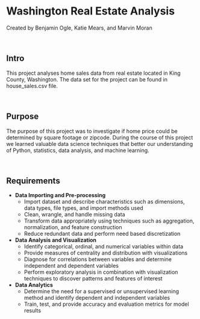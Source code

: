 <h1>Washington Real Estate Analysis</h1>

<p>Created by Benjamin Ogle, Katie Mears, and Marvin Moran </p><br>


<h2>Intro</h2>

<p>This project analyses home sales data from real estate located in King County, Washington. The data set for the project can be found in house_sales.csv file.</p><br>


<h2>Purpose</h2>

<p>The purpose of this project was to investigate if home price could be determined by square footage or zipcode. During the course of this project we learned valuable data science techniques that better our understanding of Python, statistics, data analysis, and machine learning.</p><br>


<h2>Requirements</h2>

- <b>Data Importing and Pre-processing</b>
  - Import dataset and describe characteristics such as dimensions, data types, file types, and import methods used
  - Clean, wrangle, and handle missing data
  - Transform data appropriately using techniques such as aggregation, normalization, and feature construction
  - Reduce redundant data and perform need based discretization
- <b>Data Analysis and Visualization</b>
  - Identify categorical, ordinal, and numerical variables within data
  - Provide measures of centrality and distribution with visualizations
  - Diagnose for correlations between variables and determine independent and dependent variables
  - Perform exploratory analysis in combination with visualization techniques to discover patterns and features of interest
- <b>Data Analytics</b>
  - Determine the need for a supervised or unsupervised learning method and identify dependent and independent variables
  - Train, test, and provide accuracy and evaluation metrics for model results
